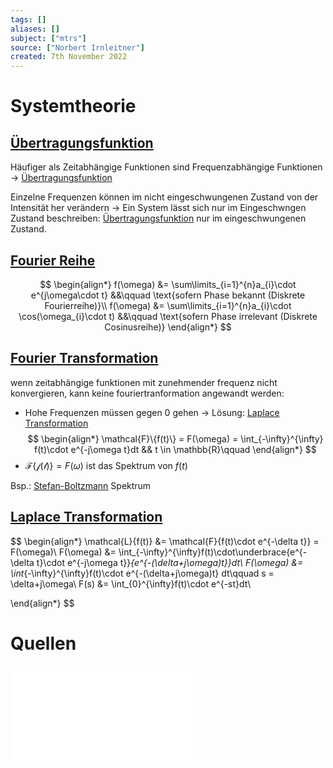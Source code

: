 ```yaml
---
tags: []
aliases: []
subject: ["mtrs"]
source: ["Norbert Irnleitner"]
created: 7th November 2022
---
```


# Systemtheorie

## [Übertragungsfunktion](%C3%9Cbertragungsfunktion)
Häufiger als Zeitabhängige Funktionen sind Frequenzabhängige Funktionen -> [Übertragungsfunktion](%C3%9Cbertragungsfunktion)

Einzelne Frequenzen können im nicht eingeschwungenen Zustand von der Intensität her verändern -> Ein System lässt sich nur im Eingeschwngen Zustand beschreiben: [Übertragungsfunktion](%C3%9Cbertragungsfunktion) nur im eingeschwungenen Zustand.


## [Fourier Reihe](../../mathe/mathe%20(4)/Fourier%20Reihe.md)

$$
\begin{align*}
f(\omega) &= \sum\limits_{i=1}^{n}a_{i}\cdot e^{j\omega\cdot t} &&\qquad \text{sofern Phase bekannt (Diskrete Fourierreihe)}\\
f(\omega) &= \sum\limits_{i=1}^{n}a_{i}\cdot \cos(\omega_{i}\cdot t) &&\qquad \text{sofern Phase irrelevant (Diskrete Cosinusreihe)}
\end{align*}
$$
## [Fourier Transformation](../../mathe/mathe%20(4)/Fourier%20Transformation.md)
wenn zeitabhängige funktionen mit zunehmender frequenz nicht konvergieren, kann keine fouriertranformation angewandt werden:
- Hohe Frequenzen müssen gegen 0 gehen -> Lösung: [Laplace Transformation](../../mathe/mathe%20(4)/Laplace%20Transformation.md)
$$
\begin{align*}
\mathcal{F}\{f(t)\} = F(\omega) = \int_{-\infty}^{\infty} f(t)\cdot e^{-j\omega t}dt && t \in \mathbb{R}\qquad 
\end{align*}
$$
- $\mathcal{F\{f(t)\}}= F(\omega)$ ist das Spektrum von $f(t)$

Bsp.: [Stefan-Boltzmann](../../physik/Schwarzkörperstrahlung.md) Spektrum 

## [Laplace Transformation](../../mathe/mathe%20(4)/Laplace%20Transformation.md)
$$
\begin{align*}
\mathcal{L}\{f(t)\} &= \mathcal{F}\{f(t)\cdot e^{-\delta t}\} = F(\omega)\\
F(\omega) &= \int_{-\infty}^{\infty}f(t)\cdot\underbrace{e^{-\delta t}\cdot e^{-j\omega t}}_{e^{-(\delta+j\omega)t}}dt\\
F(\omega) &= \int_{-\infty}^{\infty}f(t)\cdot e^{-(\delta+j\omega)t} dt\qquad s = \delta+j\omega\\
F(s) &= \int_{0}^{\infty}f(t)\cdot e^{-st}dt\\

\end{align*}
$$

# Quellen
![MTRS 4-5](assets/PDF/MTRS%204-5.pdf)
